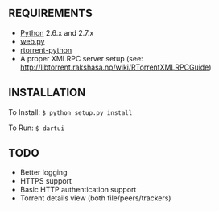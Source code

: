 REQUIREMENTS
------------
- [Python](http://www.python.org/) 2.6.x and 2.7.x
- [web.py](http://webpy.org/)
- [rtorrent-python](https://github.com/cjlucas/rtorrent-python)
- A proper XMLRPC server setup (see: http://libtorrent.rakshasa.no/wiki/RTorrentXMLRPCGuide)

INSTALLATION
------------

To Install:
```$ python setup.py install```

To Run:
```$ dartui```

TODO
----
- Better logging
- HTTPS support
- Basic HTTP authentication support
- Torrent details view (both file/peers/trackers)
